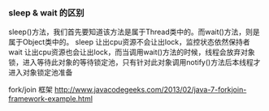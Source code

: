 

### sleep & wait 的区别

sleep()方法，我们首先要知道该方法是属于Thread类中的。而wait()方法，则是属于Object类中的。
sleep 让出cpu资源不会让出lock，监控状态依然保持者
wait 让出cpu资源也会让出lock，而当调用wait()方法的时候，线程会放弃对象锁，进入等待此对象的等待锁定池，只有针对此对象调用notify()方法后本线程才进入对象锁定池准备


fork/join 框架
http://www.javacodegeeks.com/2013/02/java-7-forkjoin-framework-example.html